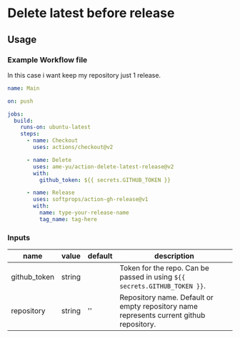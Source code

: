 # Delete latest before release
## Usage
### Example Workflow file
In this case i want keep my repository just 1 release.
```yml
name: Main

on: push

jobs:
  build:
    runs-on: ubuntu-latest
    steps:
      - name: Checkout
        uses: actions/checkout@v2

      - name: Delete
        uses: ame-yu/action-delete-latest-release@v2
        with:
          github_token: ${{ secrets.GITHUB_TOKEN }}

      - name: Release
        uses: softprops/action-gh-release@v1
        with:
          name: type-your-release-name
          tag_name: tag-here
```
### Inputs

| name | value | default | description |
| ---- | ----- | ------- | ----------- |
| github_token | string | | Token for the repo. Can be passed in using `${{ secrets.GITHUB_TOKEN }}`. |
| repository | string | '' | Repository name. Default or empty repository name represents current github repository.|